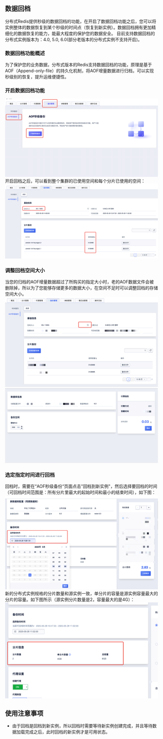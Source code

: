 ## 数据回档

分布式Redis提供秒级的数据回档的功能，在开启了数据回档功能之后，您可以将实例整体的数据恢复到某个秒级的时间点（恢复到新实例）。数据回档拥有更加精细化的数据恢复的能力，能最大程度的保护您的数据安全。
目前支持数据回档的分布式实例版本为：4.0, 5.0, 6.0(部分老版本的分布式实例不支持开启)。

### 数据回档功能概述
为了保护您的业务数据，分布式版本的Redis支持数据回档的功能，原理是基于AOF（Append-only-file）的持久化机制，将AOF增量数据进行归档，可以实现秒级别的恢复，提升运维便捷性。

### 开启数据回档功能
![image](/images/cluster_aofrollback_open.png)
开启回档之后，可以看到整个集群的已使用空间和每个分片已使用的空间：
![image](/images/cluster_aofrollback_opened.png)

### 调整回档空间大小
当您的归档的AOF增量数据超过了所购买的指定大小时，老的AOF数据文件会被删除掉，所以为了您能够存储更多的数据大小，在空间不足时可以调整回档的存储空间大小。
![image](/images/cluster_aofrollback_resize1.png)
![image](/images/cluster_aofrollback_resize2.png)

### 选定指定时间进行回档
回档时，需要在“AOF秒级备份“页面点击"回档到新实例"，然后选择要回档的时间（可回档时间范围是：所有分片里最大的起始时间和最小的结束时间），如下图：
![image](/images/cluster_aofrollback_select1.png)
新的分布式实例规格的分片数量和源实例一致，单分片的容量是源实例容量最大的分片的容量。如下图所示（源实例分片数量是2，容量最大的是4G）：
![image](/images/cluster_aofrollback_select2.png)

## 使用注意事项
+ 由于回档是回档到新实例，所以回档时需要等待新实例创建完成，并且等待数据加载完成之后，此时回档的新实例才是可用状态。